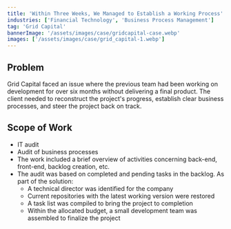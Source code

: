 ```yaml
---
title: 'Within Three Weeks, We Managed to Establish a Working Process'
industries: ['Financial Technology', 'Business Process Management']
tag: 'Grid Capital'
bannerImage: '/assets/images/case/gridcapital-case.webp'
images: ['/assets/images/case/grid_capital-1.webp']
---
```


## Problem

Grid Capital faced an issue where the previous team had been working on development for over six months without delivering a final product. The client needed to reconstruct the project's progress, establish clear business processes, and steer the project back on track.

## Scope of Work

- IT audit
- Audit of business processes
- The work included a brief overview of activities concerning back-end, front-end, backlog creation, etc.
- The audit was based on completed and pending tasks in the backlog. As part of the solution:
  - A technical director was identified for the company
  - Current repositories with the latest working version were restored
  - A task list was compiled to bring the project to completion
  - Within the allocated budget, a small development team was assembled to finalize the project
